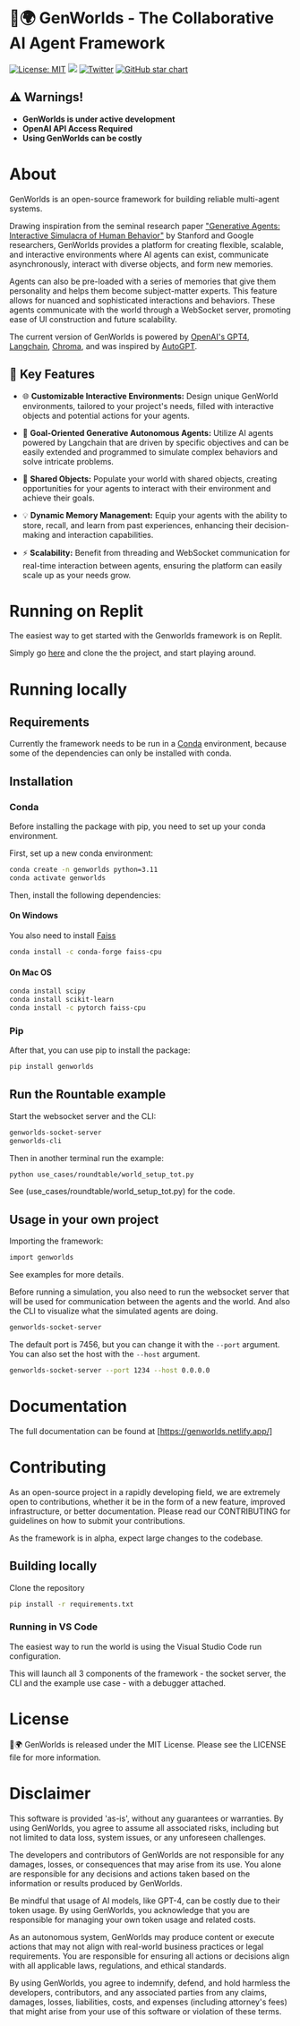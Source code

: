 # 🧬🌍 GenWorlds - The Collaborative AI Agent Framework

[![License: MIT](https://img.shields.io/badge/License-MIT-green.svg)](https://opensource.org/license/mit/) 
[![](https://dcbadge.vercel.app/api/server/VpfmXEMN66?compact=true&style=flat)](https://discord.gg/VpfmXEMN66) 
[![Twitter](https://img.shields.io/twitter/url/https/twitter.com/yeagerai.svg?style=social&label=Follow%20%40YeagerAI)](https://twitter.com/yeagerai) 
[![GitHub star chart](https://img.shields.io/github/stars/yeagerai/genworlds?style=social)](https://star-history.com/#yeagerai/genworlds)


## ⚠️ Warnings!

- **GenWorlds is under active development**
- **OpenAI API Access Required**
- **Using GenWorlds can be costly**


# About
GenWorlds is an open-source framework for building reliable multi-agent systems. 

Drawing inspiration from the seminal research paper ["Generative Agents: Interactive Simulacra of Human Behavior"](https://arxiv.org/abs/2304.03442) by Stanford and Google researchers, GenWorlds provides a platform for creating flexible, scalable, and interactive environments where AI agents can exist, communicate asynchronously, interact with diverse objects, and form new memories.

Agents can also be pre-loaded with a series of memories that give them personality and helps them become subject-matter experts. This feature allows for nuanced and sophisticated interactions and behaviors. These agents communicate with the world through a WebSocket server, promoting ease of UI construction and future scalability. 

The current version of GenWorlds is powered by [OpenAI's GPT4](https://openai.com/product/gpt-4), [Langchain](https://python.langchain.com/en/latest/index.html), [Chroma](https://www.trychroma.com/), and was inspired by [AutoGPT](https://github.com/Significant-Gravitas/Auto-GPT).

## 🚀 Key Features

- 🌐 **Customizable Interactive Environments:** Design unique GenWorld environments, tailored to your project's needs, filled with interactive objects and potential actions for your agents.

- 🎯 **Goal-Oriented Generative Autonomous Agents:** Utilize AI agents powered by Langchain that are driven by specific objectives and can be easily extended and programmed to simulate complex behaviors and solve intricate problems.

- 🧩 **Shared Objects:** Populate your world with shared objects, creating opportunities for your agents to interact with their environment and achieve their goals.

- 💡 **Dynamic Memory Management:** Equip your agents with the ability to store, recall, and learn from past experiences, enhancing their decision-making and interaction capabilities.

- ⚡ **Scalability:** Benefit from threading and WebSocket communication for real-time interaction between agents, ensuring the platform can easily scale up as your needs grow.

# Running on Replit

The easiest way to get started with the Genworlds framework is on Replit.

Simply go [here]() and clone the the project, and start playing around.

# Running locally
## Requirements

Currently the framework needs to be run in a [Conda](https://docs.conda.io/en/latest/) environment, because some of the dependencies can only be installed with conda.
## Installation
### Conda
Before installing the package with pip, you need to set up your conda environment.

First, set up a new conda environment:

```bash
conda create -n genworlds python=3.11
conda activate genworlds
```

Then, install the following dependencies:

#### On Windows

You also need to install [Faiss](https://github.com/facebookresearch/faiss)

```bash
conda install -c conda-forge faiss-cpu
```

#### On Mac OS

```bash
conda install scipy
conda install scikit-learn
conda install -c pytorch faiss-cpu
```

### Pip

After that, you can use pip to install the package:

```bash
pip install genworlds
```

## Run the Rountable example

Start the websocket server and the CLI:

```bash
genworlds-socket-server
genworlds-cli

```

Then in another terminal run the example:

```bash
python use_cases/roundtable/world_setup_tot.py
```

See (use_cases/roundtable/world_setup_tot.py) for the code.

## Usage in your own project
Importing the framework:

```bash
import genworlds
```

See examples for more details.

Before running a simulation, you also need to run the websocket server that will be used for communication between the agents and the world. And also the CLI to visualize what the simulated agents are doing.

```bash
genworlds-socket-server
```

The default port is 7456, but you can change it with the `--port` argument.
You can also set the host with the `--host` argument.

```bash
genworlds-socket-server --port 1234 --host 0.0.0.0
```

# Documentation

The full documentation can be found at [https://genworlds.netlify.app/]

# Contributing  

As an open-source project in a rapidly developing field, we are extremely open to contributions, whether it be in the form of a new feature, improved infrastructure, or better documentation. Please read our CONTRIBUTING for guidelines on how to submit your contributions.

As the framework is in alpha, expect large changes to the codebase.

## Building locally

Clone the repository

```bash
pip install -r requirements.txt
```

### Running in VS Code

The easiest way to run the world is using the Visual Studio Code run configuration.

This will launch all 3 components of the framework - the socket server, the CLI and the example use case - with a debugger attached.

# License

🧬🌍 GenWorlds is released under the MIT License. Please see the LICENSE file for more information. 

# Disclaimer
This software is provided 'as-is', without any guarantees or warranties. By using GenWorlds, you agree to assume all associated risks, including but not limited to data loss, system issues, or any unforeseen challenges.

The developers and contributors of GenWorlds are not responsible for any damages, losses, or consequences that may arise from its use. You alone are responsible for any decisions and actions taken based on the information or results produced by GenWorlds.

Be mindful that usage of AI models, like GPT-4, can be costly due to their token usage. By using GenWorlds, you acknowledge that you are responsible for managing your own token usage and related costs.

As an autonomous system, GenWorlds may produce content or execute actions that may not align with real-world business practices or legal requirements. You are responsible for ensuring all actions or decisions align with all applicable laws, regulations, and ethical standards.

By using GenWorlds, you agree to indemnify, defend, and hold harmless the developers, contributors, and any associated parties from any claims, damages, losses, liabilities, costs, and expenses (including attorney's fees) that might arise from your use of this software or violation of these terms.
